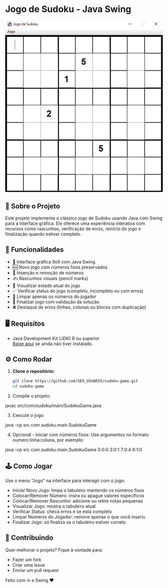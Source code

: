 # Jogo de Sudoku - Java Swing

![Screenshot do Jogo de Sudoku](img/sudoku.png)  

## 📌 Sobre o Projeto

Este projeto implementa o clássico jogo de Sudoku usando Java com Swing para a interface gráfica. Ele oferece uma experiência interativa com recursos como rascunhos, verificação de erros, reinício do jogo e finalização quando estiver completo.

## 🚀 Funcionalidades

- 🎨 Interface gráfica 9x9 com Java Swing  
- 🆕 Novo jogo com números fixos preservados  
- 🔢 Inserção e remoção de números  
- ✍️ Rascunhos visuais (pencil marks)  
- 👀 Visualizar estado atual do jogo  
- ✅ Verificar status do jogo (completo, incompleto ou com erros)  
- 🧹 Limpar apenas os números do jogador  
- 🏁 Finalizar jogo com validação da solução  
- ❌ Destaque de erros (linhas, colunas ou blocos com duplicação)

## 🖥️ Requisitos

- Java Development Kit (JDK) 8 ou superior  
  [Baixe aqui](https://adoptium.net/) se ainda não tiver instalado.

## ⚙️ Como Rodar

1. **Clone o repositório:**
   ```bash
   git clone https://github.com/SEU_USUARIO/sudoku-game.git
   cd sudoku-game

2. Compile o projeto:

javac src/com/sudoku/main/SudokuGame.java

3. Execute o jogo:

java -cp src com.sudoku.main.SudokuGame

4. Opcional - iniciar com números fixos:
Use argumentos no formato numero:linha:coluna, por exemplo:

java -cp src com.sudoku.main.SudokuGame 5:0:0 3:0:1 7:0:4 6:1:0

## 🕹️ Como Jogar
Use o menu “Jogo” na interface para interagir com o jogo:

- Iniciar Novo Jogo: limpa o tabuleiro mantendo os números fixos
- Colocar/Remover Número: insira ou apague valores específicos
- Colocar/Remover Rascunho: adicione ou retire notas pequenas
- Visualizar Jogo: mostra o tabuleiro atual
- Verificar Status: checa erros e se está completo
- Limpar Números do Jogador: remove apenas o que você inseriu
- Finalizar Jogo: só finaliza se o tabuleiro estiver correto

## 🤝 Contribuindo
Quer melhorar o projeto? Fique à vontade para:

- Fazer um fork
- Criar uma issue
- Enviar um pull request

Feito com ☕ e Swing ❤️
